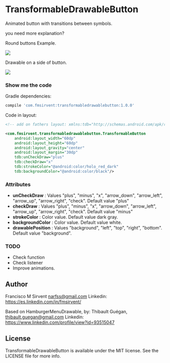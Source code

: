TransformableDrawableButton
=================

Animated button with transitions between symbols.

you need more explanation?

Round buttons Example.

![](https://raw.githubusercontent.com/Narfss/TransformableDrawableButton/master/draw_round_buttons_example.gif)

Drawable on a side of button.

![](https://raw.githubusercontent.com/Narfss/TransformableDrawableButton/master/draw_sides_buttons_example.gif)


### Show me the code ###

Gradle dependencies:

```groovy
compile 'com.fmsirvent:transformabledrawablebutton:1.0.0'
```

Code in layout:

```xml
<!-- add on fathers layout: xmlns:tdb="http://schemas.android.com/apk/res-auto" -->

<com.fmsirvent.transformabledrawablebutton.TransformableButton
    android:layout_width="60dp"
    android:layout_height="60dp"
    android:layout_gravity="center"
    android:layout_margin="30dp"
    tdb:unCheckDraw="plus"
    tdb:checkDraw="x"
    tdb:strokeColor="@android:color/holo_red_dark"
    tdb:backgroundColor="@android:color/black"/>
```


### Attributes ###
* **unCheckDraw** : Values "plus", "minus", "x", "arrow_down", "arrow_left", "arrow_up", "arrow_right", "check". Default value "plus"
* **checkDraw** : Values "plus", "minus", "x", "arrow_down", "arrow_left", "arrow_up", "arrow_right", "check". Default value "minus"
* **strokeColor** : Color value. Default value dark gray.
* **backgroundColor** : Color value. Default value white.
* **drawablePosition** : Values "background", "left", "top", "right", "bottom". Default value "background".

### TODO ###
* Check function
* Check listener
* Improve animations.

## Author

Francisco M Sirvent narfss@gmail.com
Linkedin: https://es.linkedin.com/in/fmsirvent/


Based on HamburgerMenuDrawable, by:
Thibault Guégan, thibault.guegan@gmail.com
Linkedin: https://www.linkedin.com/profile/view?id=93515047

## License

TransformableDrawableButton is available under the MIT license. See the LICENSE file for more info.
